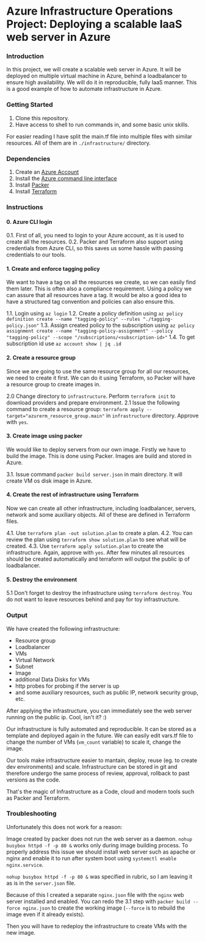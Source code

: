 # Azure Infrastructure Operations Project: Deploying a scalable IaaS web server in Azure

### Introduction

In this project, we will create a scalable web server in Azure.
It will be deployed on multiple virtual machine in Azure, behind a loadbalancer to ensure high availability.
We will do it in reproducible, fully IaaS manner. This is a good example of how to automate infrastructure in Azure.

### Getting Started

1. Clone this repository.
2. Have access to shell to run commands in, and some basic unix skills.

For easier reading I have split the main.tf file into multiple files with similar resources. All of them are in `./infrastructure/` directory.


### Dependencies

1. Create an [Azure Account](https://portal.azure.com) 
2. Install the [Azure command line interface](https://docs.microsoft.com/en-us/cli/azure/install-azure-cli?view=azure-cli-latest)
3. Install [Packer](https://www.packer.io/downloads)
4. Install [Terraform](https://www.terraform.io/downloads.html)

### Instructions

#### 0. Azure CLI login

0.1. First of all, you need to login to your Azure account, as it is used to create all the resources.
0.2. Packer and Terraform also support using credentials from Azure CLI, so this saves us some hassle with passing credentials to our tools.

#### 1. Create and enforce tagging policy

We want to have a tag on all the resources we create, so we can easily find them later. This is often also a compliance requirement. Using a policy we can assure that all resources have a tag.
It would be also a good idea to have a structured tag convention and policies can also ensure this.

1.1. Login using `az login`
1.2. Create a policy definition using `az policy definition create --name "tagging-policy" --rules "./tagging-policy.json"`
1.3. Assign created policy to the subscription using `az policy assignment create --name "tagging-policy-assignment" --policy "tagging-policy" --scope "/subscriptions/<subscription-id>"`
1.4. To get subscription id use `az account show | jq .id`

#### 2. Create a resource group

Since we are going to use the same resource group for all our resources, we need to create it first. We can do it using Terraform, so Packer will have a resource group to create images in.

2.0 Change directory to `infrastructure`. Perform `terraform init` to download providers and prepare environment.
2.1 Issue the following command to create a resource group: `terraform apply --target="azurerm_resource_group.main"` in `infrastructure` directory. Approve with `yes`.

#### 3. Create image using packer

We would like to deploy servers from our own image. Firstly we have to build the image. This is done using Packer. Images are build and stored in Azure.

3.1. Issue command `packer build server.json` in main directory. It will create VM os disk image in Azure.

#### 4. Create the rest of infrastructure using Terraform

Now we can create all other infrastructure, including loadbalancer, servers, network and some auxiliary objects.
All of these are defined in Terraform files.

4.1. Use `terraform plan -out solution.plan` to create a plan.
4.2. You can review the plan using `terraform show solution.plan` to see what will be created.
4.3. Use `terraform apply solution.plan` to create the infrastructure. Again, approve with `yes`.
After few minutes all resources should be created automatically and terraform will output the public ip of loadbalancer.

#### 5. Destroy the environment

5.1 Don't forget to destroy the infrastructure using `terraform destroy`. You do not want to leave resources behind and pay for toy infrastructure.

### Output

We have created the following infrastructure:

- Resource group
- Loadbalancer
- VMs
- Virtual Network
- Subnet
- Image
- additional Data Disks for VMs
- http probes for probing if the server is up
- and some auxiliary resources, such as public IP, network security group, etc.

After applying the infrastructure, you can immediately see the web server running on the public ip. Cool, isn't it? :)

Our infrastructure is fully automated and reproducible. It can be stored as a template and deployed again in the future.
We can easily edit vars.tf file to change the number of VMs (`vm_count` variable) to scale it, change the image.

Our tools make infrastructure easier to mantain, deploy, reuse (eg. to create dev environments) and scale. Infrastructure can be stored in git and therefore undergo the same process of review, approval, rollback to past versions as the code.

That's the magic of Infrastructure as a Code, cloud and modern tools such as Packer and Terraform.

### Troubleshooting

Unfortunately this does not work for a reason:

Image created by packer does not run the web server as a daemon. `nohup busybox httpd -f -p 80 &` works only during image building process. To properly address this issue we should install web server such as apache or nginx and enable it to run after system boot using `systemctl enable nginx.service`.

`nohup busybox httpd -f -p 80 &` was specified in rubric, so I am leaving it as is in the `server.json` file.

Because of this I created a separate `nginx.json` file with the `nginx` web server installed and enabled.
You can redo the 3.1 step with `packer build --force nginx.json` to create the working image (`--force` is to rebuild the image even if it already exists).

Then you will have to redeploy the infrastructure to create VMs with the new image.
